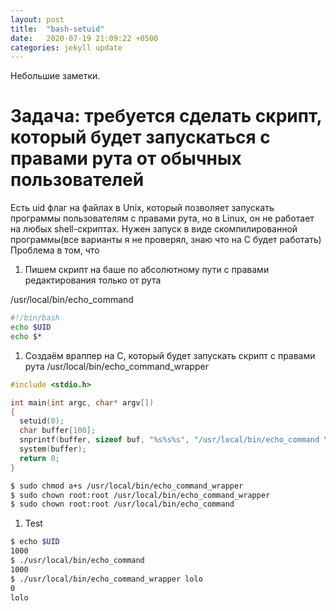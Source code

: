 ```yaml
---
layout: post
title:  "bash-setuid"
date:   2020-07-19 21:09:22 +0500
categories: jekyll update
---
```


Небольшие заметки.


# Задача: требуется сделать скрипт, который будет запускаться с правами рута от обычных пользователей

Есть uid флаг на файлах в Unix, который позволяет запускать программы пользователям с правами рута, но в Linux, он не работает на любых shell-скриптах. Нужен запуск в виде скомпилированной программы(все варианты я не проверял, знаю что на C будет работать)
Проблема в том, что 

1. Пишем скрипт на баше по абсолютному пути с правами редактирования только от рута

/usr/local/bin/echo_command
```bash
#!/bin/bash
echo $UID
echo $*
```

1. Создаём враппер на C, который будет запускать скрипт с правами рута
/usr/local/bin/echo_command_wrapper
```C
#include <stdio.h>

int main(int argc, char* argv[])
{
  setuid(0);
  char buffer[100];
  snprintf(buffer, sizeof buf, "%s%s%s", "/usr/local/bin/echo_command \"", argv[1], "\"")
  system(buffer);
  return 0;
}
```


```bash
$ sudo chmod a+s /usr/local/bin/echo_command_wrapper
$ sudo chown root:root /usr/local/bin/echo_command_wrapper
$ sudo chown root:root /usr/local/bin/echo_command
```


1. Test

```bash
$ echo $UID
1000
$ ./usr/local/bin/echo_command
1000
$ ./usr/local/bin/echo_command_wrapper lolo
0
lolo
```
